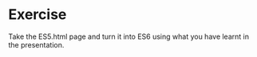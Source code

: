 Exercise
========

Take the ES5.html page and turn it into ES6 using what you have learnt in the presentation.
